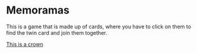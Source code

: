 # Memoramas

This is a game that is made up of cards, where you have to click on them to find the twin card and join them together.

[This is a crown](assets/svg/crown.svg)
